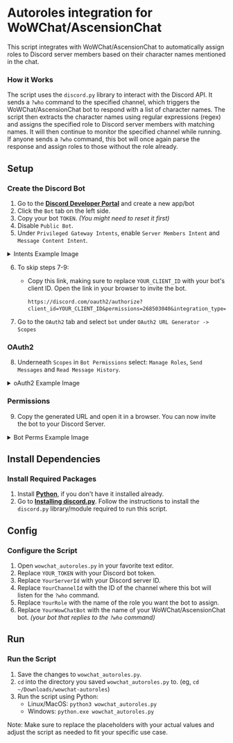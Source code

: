 # Autoroles integration for WoWChat/AscensionChat

This script integrates with WoWChat/AscensionChat to automatically assign roles to Discord server members based on their character names mentioned in the chat.

### How it Works

The script uses the `discord.py` library to interact with the Discord API. It sends a `?who` command to the specified channel, which triggers the WoWChat/AscensionChat bot to respond with a list of character names. The script then extracts the character names using regular expressions (regex) and assigns the specified role to Discord server members with matching names. It will then continue to monitor the specified channel while running. If anyone sends a `?who` command, this bot will once again parse the response and assign roles to those without the role already.

## Setup

### Create the Discord Bot

1. Go to the [**Discord Developer Portal**](https://discord.com/developers/applications) and create a new app/bot
2. Click the `Bot` tab on the left side.
3. Copy your bot `TOKEN`. _(You might need to reset it first)_
4. Disable `Public Bot`.
5. Under `Privileged Gateway Intents`, enable `Server Members Intent` and `Message Content Intent`.

<details>
<summary>Intents Example Image</summary>
<img src="images/1_intents.png" width="800"/>
</details>

6. To skip steps 7-9:

   - Copy this link, making sure to replace `YOUR_CLIENT_ID` with your bot's client ID. Open the link in your browser to invite the bot.

     ```https
     https://discord.com/oauth2/authorize?client_id=YOUR_CLIENT_ID&permissions=268503040&integration_type=0&scope=bot
     ```

7. Go to the `OAuth2` tab and select `bot` under `OAuth2 URL Generator -> Scopes`

### OAuth2

8. Underneath `Scopes` in `Bot Permissions` select: `Manage Roles`, `Send Messages` and `Read Message History`.

<details>
<summary>oAuth2 Example Image</summary>
<img src="images/2_oAuthGen.png" width="650"/>
</details>

### Permissions

9. Copy the generated URL and open it in a browser. You can now invite the bot to your Discord Server.

<details>
<summary>Bot Perms Example Image</summary>
<img src="images/3_bot_perms.png" width="650"/>
</details>

## Install Dependencies

### Install Required Packages

1. Install [**Python**](https://www.python.org/downloads/), if you don't have it installed already.
2. Go to [**Installing discord.py**](https://discordpy.readthedocs.io/en/stable/intro.html#installing). Follow the instructions to install the `discord.py` library/module required to run this script.

## Config

### Configure the Script

1. Open `wowchat_autoroles.py` in your favorite text editor.
2. Replace `YOUR_TOKEN` with your Discord bot token.
3. Replace `YourServerId` with your Discord server ID.
4. Replace `YourChannelId` with the ID of the channel where this bot will listen for the `?who` command.
5. Replace `YourRole` with the name of the role you want the bot to assign.
6. Replace `YourWowChatBot` with the name of your WoWChat/AscensionChat bot. _(your bot that replies to the `?who` command)_

## Run

### Run the Script

1. Save the changes to `wowchat_autoroles.py`.
2. `cd` into the directory you saved `wowchat_autoroles.py` to. (eg, `cd ~/Downloads/wowchat-autoroles`)
3. Run the script using Python:
   - Linux/MacOS: `python3 wowchat_autoroles.py`
   - Windows: `python.exe wowchat_autoroles.py`

Note: Make sure to replace the placeholders with your actual values and adjust the script as needed to fit your specific use case.
